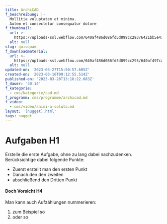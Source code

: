 ```yaml
---
title: ArchiCAD
f_beschreibung: |-
  Mollitia voluptatem et minima.
  Autem et consectetur consequatur dolore
f_thumbnail:
  url: >-
    https://uploads-ssl.webflow.com/640af486d086fd5d099cc293/6421bb5e41432e0de7fe7b75_aufladen_thumbnail-02-4.png
  alt: null
slug: quisquam
f_downloadmaterial:
  url: >-
    https://uploads-ssl.webflow.com/640af486d086fd5d099cc293/640af497caf87fedb83a1f91_image2.jpeg
  alt: null
updated-on: '2023-03-27T15:50:57.605Z'
created-on: '2023-03-10T09:12:55.514Z'
published-on: '2023-03-28T13:18:22.083Z'
f_dauer: '30:14'
f_kategorie:
  - cms/kategorie/cad.md
f_programm: cms/programme/archicad.md
f_video:
  - cms/video/animi-a-soluta.md
layout: '[nugget].html'
tags: nugget
---
```


Aufgaben H1
===========

Erstelle die erste Aufgabe, ohne zu lang dabei nachzudenken.  
Berücksichtige dabei folgende Punkte:

*   Zuerst erstellt man den ersten Punkt
*   Danach den den zweiten
*   abschließend den Dritten Punkt

#### Doch Vorsicht H4

Man kann auch Aufzählungen nummerieren:

1.  zum Beispiel so
2.  oder so

‍
-
